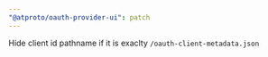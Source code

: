 ```yaml
---
"@atproto/oauth-provider-ui": patch
---
```


Hide client id pathname if it is exaclty `/oauth-client-metadata.json`
